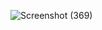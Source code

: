 ![Screenshot (369)](https://github.com/KhushalBorse2023/Leetcode-24/assets/86597374/9673705f-e7f5-4bf7-9a4e-1e559bc8c7c7)
